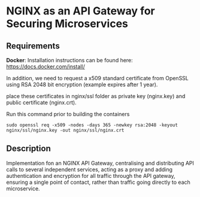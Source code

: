 # NGINX as an API Gateway for Securing Microservices
## Requirements
**Docker**: Installation instructions can be found here: https://docs.docker.com/install/

In addition, we need to request a x509 standard certificate from OpenSSL using RSA 2048 bit encryption (example expires after 1 year). 

place these certificates in nginx/ssl folder as private key (nginx.key) and public certificate (nginx.crt).

Run this command prior to building the containers

`sudo openssl req -x509 -nodes -days 365 -newkey rsa:2048 -keyout nginx/ssl/nginx.key -out nginx/ssl/nginx.crt`

## Description
Implementation fon an NGINX API Gateway, centralising and distributing API calls to several independent services, acting as a proxy and adding authentication and encryption for all traffic through the API gateway, ensuring a single point of contact, rather than traffic going directly to each microservice.
